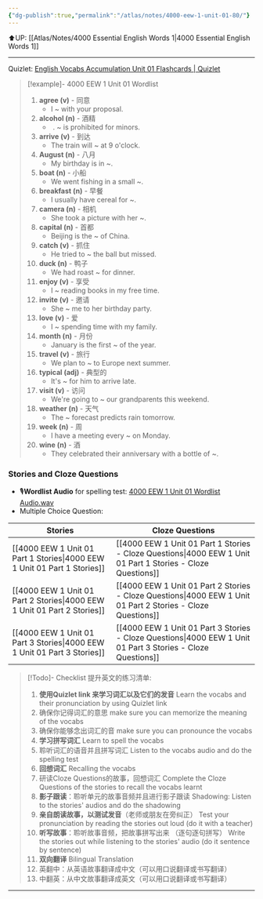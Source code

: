 ```yaml
---
{"dg-publish":true,"permalink":"/atlas/notes/4000-eew-1-unit-01-80/"}
---
```


⬆️UP: [[Atlas/Notes/4000 Essential English Words 1\|4000 Essential English Words 1]]

---
Quizlet: [English Vocabs Accumulation Unit 01 Flashcards | Quizlet](https://quizlet.com/905013040/english-vocabs-400-1000-set-01-flash-cards/?i=1vbzw5&x=1jqt)


> [!example]- 4000 EEW 1 Unit 01 Wordlist
> 1. **agree (v)** - 同意
>     - I ~ with your proposal.
> 2. **alcohol (n)** - 酒精
>     -  . ~ is prohibited for minors.
> 3. **arrive (v)** - 到达
>     - The train will ~ at 9 o'clock.
> 4. **August (n)** - 八月
>     - My birthday is in ~.
> 5. **boat (n)** - 小船
>     - We went fishing in a small ~. 
> 6. **breakfast (n)** - 早餐
>     - I usually have cereal for ~.
> 7. **camera (n)** - 相机
>     - She took a picture with her ~.
> 8. **capital (n)** - 首都
>     - Beijing is the ~ of China.
> 9. **catch (v)** - 抓住
>     - He tried to ~ the ball but missed.
> 10. **duck (n)** - 鸭子
>     - We had roast ~ for dinner.
> 11. **enjoy (v)** - 享受
>     - I ~ reading books in my free time.
> 12. **invite (v)** - 邀请
>     - She ~ me to her birthday party.
> 13. **love (v)** - 爱
>     - I ~ spending time with my family.
> 14. **month (n)** - 月份
>     - January is the first ~ of the year.
> 15. **travel (v)** - 旅行
>     - We plan to ~ to Europe next summer.
> 16. **typical (adj)** - 典型的
>     - It's ~ for him to arrive late.
> 17. **visit (v)** - 访问
>     - We're going to ~ our grandparents this weekend.
> 18. **weather (n)** - 天气
>     - The ~ forecast predicts rain tomorrow.
> 19. **week (n)** - 周
>     - I have a meeting every ~ on Monday.
> 20. **wine (n)** - 酒
>     - They celebrated their anniversary with a bottle of ~.
### Stories and Cloze Questions
- 🎙️**Wordlist Audio** for spelling test: [4000 EEW 1 Unit 01 Wordlist Audio.wav]()
- Multiple Choice Question:

| Stories                               | Cloze Questions                                         |
| ------------------------------------- | ------------------------------------------------------- |
| [[4000 EEW 1 Unit 01 Part 1 Stories\|4000 EEW 1 Unit 01 Part 1 Stories]] | [[4000 EEW 1 Unit 01 Part 1 Stories - Cloze Questions\|4000 EEW 1 Unit 01 Part 1 Stories - Cloze Questions]] |
| [[4000 EEW 1 Unit 01 Part 2 Stories\|4000 EEW 1 Unit 01 Part 2 Stories]] | [[4000 EEW 1 Unit 01 Part 2 Stories - Cloze Questions\|4000 EEW 1 Unit 01 Part 2 Stories - Cloze Questions]] |
| [[4000 EEW 1 Unit 01 Part 3 Stories\|4000 EEW 1 Unit 01 Part 3 Stories]] | [[4000 EEW 1 Unit 01 Part 3 Stories - Cloze Questions\|4000 EEW 1 Unit 01 Part 3 Stories - Cloze Questions]] |

> [!Todo]- Checklist 提升英文的练习清单:
> 
> 1. **使用Quizlet link 来学习词汇以及它们的发音** 
>    Learn the vocabs and their pronunciation by using Quizlet link
>	1. 确保你记得词汇的意思 
>	   make sure you can memorize the meaning of the vocabs
>	2. 确保你能够念出词汇的音 
>	   make sure you can pronounce the vocabs
> 2. **学习拼写词汇** Learn to spell the vocabs
>	1. 聆听词汇的语音并且拼写词汇 
>	   Listen to the vocabs audio and do the spelling test
> 3. **回想词汇** Recalling the vocabs
>	1. 研读Cloze Questions的故事，回想词汇 
>	   Complete the Cloze Questions of the stories to recall the vocabs learnt
> 4. **影子跟读**：聆听单元的故事音频并且进行影子跟读 
>    Shadowing: Listen to the stories' audios and do the shadowing
> 5. **亲自朗读故事，以测试发音**（老师或朋友在旁纠正）
>    Test your pronunciation by reading the stories out loud (do it with a teacher)
> 6. **听写故事**：聆听故事音频，把故事拼写出来 （逐句逐句拼写）
>   Write the stories out while listening to the stories' audio (do it sentence by sentence)
> 7. **双向翻译** Bilingual Translation 
> 	1. 英翻中：从英语故事翻译成中文（可以用口说翻译或书写翻译）
> 	2. 中翻英：从中文故事翻译成英文（可以用口说翻译或书写翻译）

---
